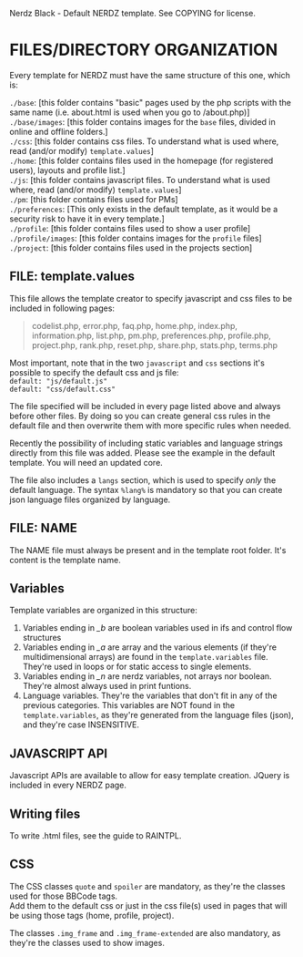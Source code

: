 Nerdz Black - Default NERDZ template. See COPYING for license.

FILES/DIRECTORY ORGANIZATION
==============================

Every template for NERDZ must have the same structure of this one, which is:  
  

`./base`: [this folder contains "basic" pages used by the php scripts with the same name (i.e. about.html is used when you go to /about.php)]  
`./base/images`: [this folder contains images for the `base` files, divided in online and offline folders.]  
`./css`: [this folder contains css files. To understand what is used where, read (and/or modify) `template.values`]  
`./home`: [this folder contains files used in the homepage (for registered users), layouts and profile list.]  
`./js`: [this folder contains javascript files. To understand what is used where, read (and/or modify) `template.values`]  
`./pm`: [this folder contains files used for PMs]  
`./preferences`: [This only exists in the default template, as it would be a security risk to have it in every template.]  
`./profile`: [this folder contains files used to show a user profile]  
`./profile/images`: [this folder contains images for the `profile` files]  
`./project`: [this folder contains files used in the projects section]  

  
FILE: template.values
---------------------
This file allows the template creator to specify javascript and css files to be included in following pages:  

> codelist.php, error.php, faq.php, home.php, index.php, information.php, list.php, pm.php, preferences.php, profile.php, project.php, rank.php, reset.php, share.php, stats.php, terms.php  

Most important, note that in the two `javascript` and `css` sections it's possible to specify the default css and js file:  
`default: "js/default.js"`  
`default: "css/default.css"`  

The file specified will be included in every page listed above and always before other files. By doing so you can create general css rules in the default file and then overwrite them with more specific rules when needed.  

Recently the possibility of including static variables and language strings directly from this file was added. Please see the example in the default template. You will need an updated core.

The file also includes a `langs` section, which is used to specify *only* the default language. The syntax `%lang%` is mandatory so that you can create json language files organized by language.  
   
  
FILE: NAME
----------
The NAME file must always be present and in the template root folder. It's content is the template name.  
  
  
  
Variables
---------
Template variables are organized in this structure:  
1. Variables ending in *_b* are boolean variables used in ifs and control flow structures  
2. Variables ending in *_a* are array and the various elements (if they're multidimensional arrays) are found in the `template.variables` file. They're used in loops or for static access to single elements.  
3. Variables ending in *_n* are nerdz variables, not arrays nor boolean. They're almost always used in print funtions.  
4. Language variables. They're the variables that don't fit in any of the previous categories. This variables are NOT found in the `template.variables`, as they're generated from the language files (json), and they're case INSENSITIVE.  
  
  
  
JAVASCRIPT API
--------------
Javascript APIs are available to allow for easy template creation.
JQuery is included in every NERDZ page.  
  

Writing files
-------------
To write .html files, see the guide to RAINTPL.  
  
  
CSS
---
The CSS classes `quote` and `spoiler` are mandatory, as they're the classes used for those BBCode tags.  
Add them to the default css or just in the css file(s) used in pages that will be using those tags (home, profile, project).  

The classes `.img_frame` and `.img_frame-extended` are also mandatory, as they're the classes used to show images.
